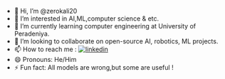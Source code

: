 - 👋 Hi, I’m @zerokali20
- 👀 I’m interested in AI,ML,computer science & etc.
- 🌱 I’m currently learning computer engineering at University of Peradeniya.
- 💞️ I’m looking to collaborate on open-source AI, robotics, ML projects.
- 📫 How to reach me : [![linkedin](https://img.shields.io/badge/LinkedIn-Profile-blue)](https://www.linkedin.com/in/bhagya-karunanayake-b52085270/)
- 😄 Pronouns: He/Him
- ⚡ Fun fact: All models are wrong,but some are useful !

<!---
zerokali20/zerokali20 is a ✨ special ✨ repository because its `README.md` (this file) appears on your GitHub profile.
You can click the Preview link to take a look at your changes.
--->
